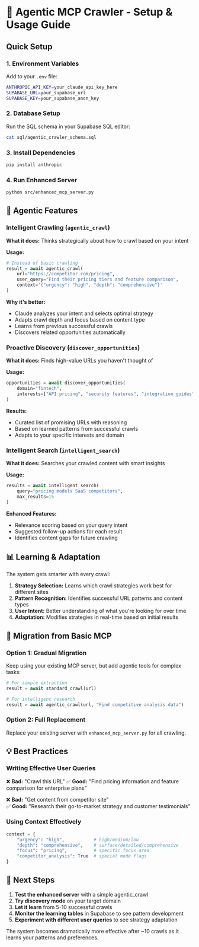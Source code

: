# 🧠 Agentic MCP Crawler - Setup & Usage Guide

## Quick Setup

### 1. Environment Variables
Add to your `.env` file:
```bash
ANTHROPIC_API_KEY=your_claude_api_key_here
SUPABASE_URL=your_supabase_url
SUPABASE_KEY=your_supabase_anon_key
```

### 2. Database Setup
Run the SQL schema in your Supabase SQL editor:
```bash
cat sql/agentic_crawler_schema.sql
```

### 3. Install Dependencies
```bash
pip install anthropic
```

### 4. Run Enhanced Server
```bash
python src/enhanced_mcp_server.py
```

## 🚀 Agentic Features

### Intelligent Crawling (`agentic_crawl`)
**What it does:** Thinks strategically about how to crawl based on your intent

**Usage:**
```python
# Instead of basic crawling
result = await agentic_crawl(
    url="https://competitor.com/pricing",
    user_query="Find their pricing tiers and feature comparison",
    context='{"urgency": "high", "depth": "comprehensive"}'
)
```

**Why it's better:**
- Claude analyzes your intent and selects optimal strategy
- Adapts crawl depth and focus based on content type
- Learns from previous successful crawls
- Discovers related opportunities automatically

### Proactive Discovery (`discover_opportunities`)
**What it does:** Finds high-value URLs you haven't thought of

**Usage:**
```python
opportunities = await discover_opportunities(
    domain="fintech",
    interests=["API pricing", "security features", "integration guides"]
)
```

**Results:**
- Curated list of promising URLs with reasoning
- Based on learned patterns from successful crawls
- Adapts to your specific interests and domain

### Intelligent Search (`intelligent_search`)
**What it does:** Searches your crawled content with smart insights

**Usage:**
```python
results = await intelligent_search(
    query="pricing models SaaS competitors",
    max_results=15
)
```

**Enhanced Features:**
- Relevance scoring based on your query intent
- Suggested follow-up actions for each result
- Identifies content gaps for future crawling

## 📊 Learning & Adaptation

The system gets smarter with every crawl:

1. **Strategy Selection:** Learns which crawl strategies work best for different sites
2. **Pattern Recognition:** Identifies successful URL patterns and content types  
3. **User Intent:** Better understanding of what you're looking for over time
4. **Adaptation:** Modifies strategies in real-time based on initial results

## 🔄 Migration from Basic MCP

### Option 1: Gradual Migration
Keep using your existing MCP server, but add agentic tools for complex tasks:

```python
# For simple extraction
result = await standard_crawl(url)

# For intelligent research  
result = await agentic_crawl(url, "Find competitive analysis data")
```

### Option 2: Full Replacement
Replace your existing server with `enhanced_mcp_server.py` for all crawling.

## 💡 Best Practices

### Writing Effective User Queries
❌ **Bad:** "Crawl this URL"
✅ **Good:** "Find pricing information and feature comparison for enterprise plans"

❌ **Bad:** "Get content from competitor site"  
✅ **Good:** "Research their go-to-market strategy and customer testimonials"

### Using Context Effectively
```python
context = {
    "urgency": "high",           # high/medium/low
    "depth": "comprehensive",    # surface/detailed/comprehensive  
    "focus": "pricing",          # specific focus area
    "competitor_analysis": True  # special mode flags
}
```

## 🎯 Next Steps

1. **Test the enhanced server** with a simple agentic_crawl
2. **Try discovery mode** on your target domain
3. **Let it learn** from 5-10 successful crawls
4. **Monitor the learning tables** in Supabase to see pattern development
5. **Experiment with different user queries** to see strategy adaptation

The system becomes dramatically more effective after ~10 crawls as it learns your patterns and preferences.
